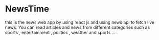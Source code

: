 # NewsTime
this is the news web app  by using react js  and  using news api to fetch  live news. You can read articles and  news from different categories such as sports , entertainment , politics , weather  and sports .....
